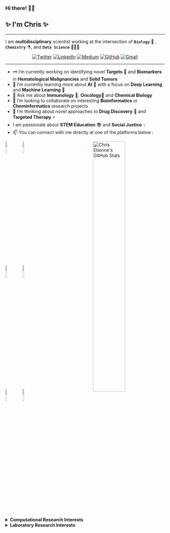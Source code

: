 <!--
**cetienn01/cetienn01** is a  _special_  repository because its `README.md` (this file) appears on your GitHub profile.
-->

### Hi there! 👋🏿

<!-- Introduction/Summary Section -->
✨ I'm **Chris** ✨
--
<hr>

I am **multidisciplinary** scientist working at the intersection of **`Biology`** 🧫 , **`Chemistry`** ⚗️, and **`Data Science`** 👨🏿‍💻

<!--
- website to create badge : https://shields.io/
- very nice tutorial to create badge : https://medium.com/@therafamartins/make-your-customized-badges-in-a-few-minutes-18e75475e271
-->

<p align="center">
  <a href="https://twitter.com/iamchrisetienne"><img src="https://img.shields.io/twitter/url?label=Twitter&style=social&url=https%3A%2F%2Ftwitter.com%2Fiamchrisetienne" alt="Twitter"></a>
  <a href="www.linkedin.com/in/christian-etienne/"><img src="http://img.shields.io/badge/LinkedIn-blue?style=flat&logo=linkedin" alt="LinkedIn"></a>
  <a href="https://medium.com/@cetienn01"><img src="https://img.shields.io/badge/Medium-black?style=flatl&logo=medium" alt="Medium"></a>
  <a href="https://github.com/cetienn01"><img src="https://img.shields.io/badge/GitHub-000?style=flat&logo=Github&labelColor=white&logoColor=Black" alt="GitHub"></a>
  <a href="mailto:cetienn01@gmail.com"><img src="https://img.shields.io/badge/Gmail-red?style=flat&logo=Gmail&labelColor=white&link=mailto:cetienn01@gmail.com" alt="Gmail"></a>
</p>
<hr>

<!-- Activities/Interests Section -->
- 🗝 I’m currently working on identifying novel **Targets** 🎯 and **Biomarkers** in **Hematological Malignancies** and **Solid Tumors**
- 🔭 I’m currently learning more about **AI** 🚀 with a focus on **Deep Learning** and **Machine Learning** 🤖
- 💭 Ask me about **Immunology** 🧬, **Oncology**🔬 and **Chemical Biology**
- 🤝 I’m looking to collaborate on interesting **Bioinformatics** or **Cheminformatics** research projects
- 🤔 I’m thinking about novel approaches to **Drug Discovery** 💊 and **Targeted Therapy** ⚡
- I am passionate about **STEM Education** 📚 and **Social Justice** 💡
- 📫  You can connect with me directly at one of the platforms below :

<!--
[![LinkedIn](http://img.shields.io/badge/LinkedIn-blue?style=flat&logo=linkedin)](https://www.linkedin.com/in/christian-etienne/)
[![Medium](https://img.shields.io/badge/Medium-black?style=flatl&logo=medium)](https://medium.com/@cetienn01)
[![Gmail](https://img.shields.io/badge/Gmail-red?style=flat&logo=Gmail&labelColor=white&link=mailto:cetienn01@gmail.com)](mailto:cetienn01@gmail.com)
[![GitHub](https://img.shields.io/badge/GitHub-000?style=flat&logo=Github&labelColor=white&logoColor=Black)](https://github.com/cetienn01)
-->

<p>
  <a href="https://github-readme-stats.vercel.app/api?username=cetienn01&show_icons=true&theme=nightowl&count_private=true">
     <img width="45%" align="right" alt="Chris Etienne's GitHub Stats" src="https://github-readme-stats.vercel.app/api?username=cetienn01&show_icons=true&theme=nightowl&count_private=true" />
  </a>
  
  <!-- Programming Languages and Computational tools.
  **Be careful with the alignment.**
  You can use these sites to get logos: https://www.vectorlogo.zone or https://simpleicons.org/
  -->
  
  <code><img width="10%" src="https://www.vectorlogo.zone/logos/python/python-ar21.svg"></code>
  <code><img width="10%" src="https://www.vectorlogo.zone/logos/java/java-ar21.svg"></code>
  <br />
  <code><img width="10%" src="https://www.vectorlogo.zone/logos/pytorch/pytorch-ar21.svg"></code>
  <code><img width="10%" src="https://www.vectorlogo.zone/logos/tensorflow/tensorflow-ar21.svg"></code>
  <br />
  <code><img width="10%" src="https://www.vectorlogo.zone/logos/gnu_bash/gnu_bash-ar21.svg"></code>
  <code><img width="10%" src="https://www.vectorlogo.zone/logos/git-scm/git-scm-ar21.svg"></code>
</p>

<!-- Work / Research Section -->
<details>
  <summary><strong>Computational Research Interests</strong></summary>
  <br>
  
  - developing novel bioinformatics tools to investigate high-throughput genomics data to understand the mechanisms of diseases, with a particular interest in cancer
  - applying computational methods to study biological processes such as protein-protein interaction and protein-ligand binding to design the next generation of cell permeable and orally bioavailable macrocyclic drugs.
  - implementing machine learning algorithms to support classification and prediction of clinical outcomes using molecular features
  <br>
</details>

<details>
  <summary><strong>Laboratory Research Interests</strong></summary>
  <br>
  
  - ...
  - ...
  - ...
  <br>
</details>
